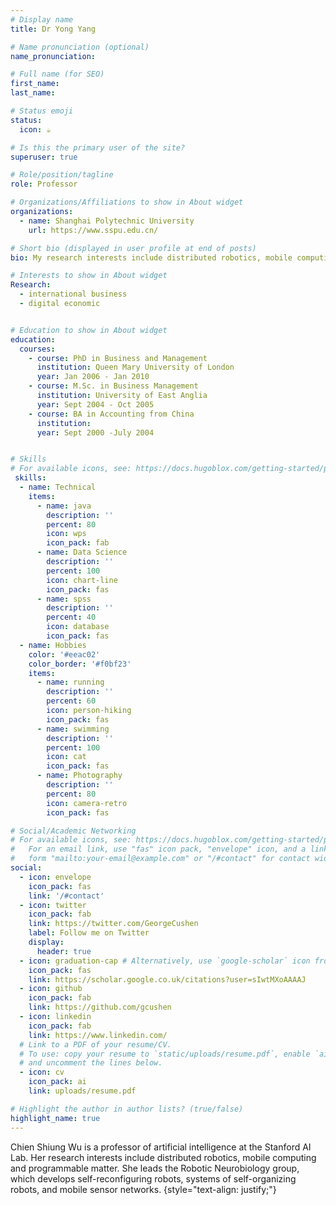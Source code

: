 ```yaml
---
# Display name
title: Dr Yong Yang

# Name pronunciation (optional)
name_pronunciation: 

# Full name (for SEO)
first_name:
last_name: 

# Status emoji
status:
  icon: ☕️

# Is this the primary user of the site?
superuser: true

# Role/position/tagline
role: Professor

# Organizations/Affiliations to show in About widget
organizations:
  - name: Shanghai Polytechnic University
    url: https://www.sspu.edu.cn/

# Short bio (displayed in user profile at end of posts)
bio: My research interests include distributed robotics, mobile computing and programmable matter.

# Interests to show in About widget
Research:
  - international business
  - digital economic


# Education to show in About widget
education:
  courses:
    - course: PhD in Business and Management
      institution: Queen Mary University of London
      year: Jan 2006 - Jan 2010
    - course: M.Sc. in Business Management
      institution: University of East Anglia
      year: Sept 2004 - Oct 2005
    - course: BA in Accounting from China
      institution: 
      year: Sept 2000 -July 2004


# Skills
# For available icons, see: https://docs.hugoblox.com/getting-started/page-builder/#icons
 skills:
  - name: Technical
    items:
      - name: java
        description: ''
        percent: 80
        icon: wps
        icon_pack: fab
      - name: Data Science
        description: ''
        percent: 100
        icon: chart-line
        icon_pack: fas
      - name: spss
        description: ''
        percent: 40
        icon: database
        icon_pack: fas
  - name: Hobbies
    color: '#eeac02'
    color_border: '#f0bf23'
    items:
      - name: running
        description: ''
        percent: 60
        icon: person-hiking
        icon_pack: fas
      - name: swimming
        description: ''
        percent: 100
        icon: cat
        icon_pack: fas
      - name: Photography
        description: ''
        percent: 80
        icon: camera-retro
        icon_pack: fas

# Social/Academic Networking
# For available icons, see: https://docs.hugoblox.com/getting-started/page-builder/#icons
#   For an email link, use "fas" icon pack, "envelope" icon, and a link in the
#   form "mailto:your-email@example.com" or "/#contact" for contact widget.
social:
  - icon: envelope
    icon_pack: fas
    link: '/#contact'
  - icon: twitter
    icon_pack: fab
    link: https://twitter.com/GeorgeCushen
    label: Follow me on Twitter
    display:
      header: true
  - icon: graduation-cap # Alternatively, use `google-scholar` icon from `ai` icon pack
    icon_pack: fas
    link: https://scholar.google.co.uk/citations?user=sIwtMXoAAAAJ
  - icon: github
    icon_pack: fab
    link: https://github.com/gcushen
  - icon: linkedin
    icon_pack: fab
    link: https://www.linkedin.com/
  # Link to a PDF of your resume/CV.
  # To use: copy your resume to `static/uploads/resume.pdf`, enable `ai` icons in `params.yaml`,
  # and uncomment the lines below.
  - icon: cv
    icon_pack: ai
    link: uploads/resume.pdf

# Highlight the author in author lists? (true/false)
highlight_name: true
---
```


Chien Shiung Wu is a professor of artificial intelligence at the Stanford AI Lab. Her research interests include distributed robotics, mobile computing and programmable matter. She leads the Robotic Neurobiology group, which develops self-reconfiguring robots, systems of self-organizing robots, and mobile sensor networks.
{style="text-align: justify;"}
